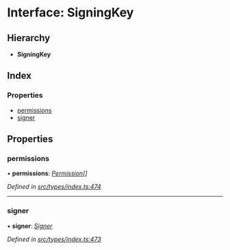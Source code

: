 # Interface: SigningKey

## Hierarchy

* **SigningKey**

## Index

### Properties

* [permissions](signingkey.md#permissions)
* [signer](signingkey.md#signer)

## Properties

###  permissions

• **permissions**: *[Permission](../enums/permission.md)[]*

*Defined in [src/types/index.ts:474](https://github.com/PolymathNetwork/polymesh-sdk/blob/9f2b951/src/types/index.ts#L474)*

___

###  signer

• **signer**: *[Signer](signer.md)*

*Defined in [src/types/index.ts:473](https://github.com/PolymathNetwork/polymesh-sdk/blob/9f2b951/src/types/index.ts#L473)*
